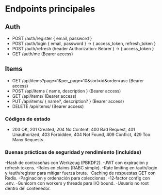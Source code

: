 # Endpoints principales

## Auth
- POST /auth/register { email, password }
- POST /auth/login { email, password } -> { access_token, refresh_token }
- POST /auth/refresh (header Authorization: Bearer <refresh>) -> { access_token }
- GET /auth/me (Bearer access)

## Items
- GET /api/items?page=1&per_page=10&sort=id&order=asc (Bearer access)
- POST /api/items { name, description } (Bearer access)
- GET /api/items/<id> (Bearer access)
- PUT /api/items/<id> { name?, description? } (Bearer access)
- DELETE /api/items/<id> (Bearer access)

### Códigos de estado
- 200 OK, 201 Created, 204 No Content, 400 Bad Request, 401 Unauthorized, 403 Forbidden, 404 Not Found, 409 Conflict, 429 Too Many Requests.
### Buenas prácticas de seguridad y rendimiento (incluidas)
-Hash de contraseñas con Werkzeug (PBKDF2).
-JWT con expiración y refresh tokens.
-Roles en claims (RABC simple).
-Rate limiting en /auth/login y /auth/register para mitigar fuerza bruta.
-Caching de respuestas GET con Redis.
-Paginación y ordenación para colecciones.
-12‑factor config con .env.
-Gunicorn con workers y threads para I/O bound.
-Usuario no root dentro del contenedor.




